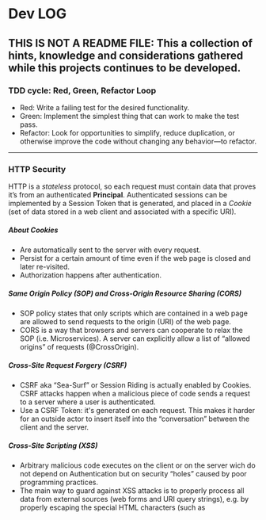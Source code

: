 # Dev LOG
THIS IS NOT A README FILE: This a collection of hints, knowledge and considerations gathered while this projects continues to be developed.
---

### TDD cycle: Red, Green, Refactor Loop
- Red: Write a failing test for the desired functionality.
- Green: Implement the simplest thing that can work to make the test pass.
- Refactor: Look for opportunities to simplify, reduce duplication, or otherwise improve the code without changing any behavior—to refactor.
---

### HTTP Security
HTTP is a *stateless* protocol, so each request must contain data that proves it’s from an authenticated **Principal**. Authenticated sessions can be implemented by a Session Token that is generated, and placed in a *Cookie* (set of data stored in a web client and associated with a specific URI).

##### About Cookies
- Are automatically sent to the server with every request.
- Persist for a certain amount of time even if the web page is closed and later re-visited.
- Authorization happens after authentication.

##### Same Origin Policy (SOP) and Cross-Origin Resource Sharing (CORS)
- SOP policy states that only scripts which are contained in a web page are allowed to send requests to the origin (URI) of the web page.
- CORS is a way that browsers and servers can cooperate to relax the SOP (i.e. Microservices). A server can explicitly allow a list of “allowed origins” of requests (@CrossOrigin).

##### Cross-Site Request Forgery (CSRF)
- CSRF aka “Sea-Surf” or Session Riding is actually enabled by Cookies. CSRF attacks happen when a malicious piece of code sends a request to a server where a user is authenticated. 
- Use a CSRF Token: it's generated on each request. This makes it harder for an outside actor to insert itself into the “conversation” between the client and the server.

##### Cross-Site Scripting (XSS)
- Arbitrary malicious code executes on the client or on the server wich do not depend on Authentication but on security “holes” caused by poor programming practices. 
- The main way to guard against XSS attacks is to properly process all data from external sources (web forms and URI query strings), e.g. by properly escaping the special HTML characters (such as *<script>*) when a string is rendered.

##### Regarding non-browser clients:
Use CSRF protection for any request that could be processed by a browser by normal users. But if you are only creating a service that is used by non-browser clients, you will likely want to disable CSRF protection. More:
- https://docs.spring.io/spring-security/reference/servlet/test/mockmvc/csrf.html
- https://docs.spring.io/spring-security/site/docs/5.2.0.RELEASE/reference/html/test-webflux.html#csrf-support
- https://cheatsheetseries.owasp.org/cheatsheets/Cross-Site_Request_Forgery_Prevention_Cheat_Sheet.html#double-submit-cookie
---

### CRUD Operations Table
|Operation|API Endpoint|HTTP Method|Response Status|
|--- |--- |--- |--- |
|Create|/entity|POST|201 (CREATED)|
|Read|/entity/{id}|GET|200 (OK)|
|Update|/entity/{id}|PUT|204 (NO CONTENT)|
|Delete|/entity/{id}|DELETE|204 (NO CONTENT)|
---

### Http Request & Response Table
|Request|Response|
|---|---|
| Method (aka Verb)| |
| URI (aka Endpoint)| Status Code |
| Body| Body|
---

### POST/ PUT/ PATCH Table
| HTTP Method | Operation | Definition of Resource URI | What does it do? | Response Status Code | Response Body |
| --- | --- | --- | --- | --- | --- |
| **`POST`** | **Create** | **Server generates and returns the URI** | **Creates a sub-resource ("under" or "within" the passed URI)** | **`201 CREATED`** | **The created resource** |
| `PUT` | Create | Client supplies the URI | Creates a resource (at the Request URI) | `201 CREATED` | The created resource |
| **`PUT`** | **Update** | **Client supplies the URI** | **Replaces the resource: The entire record is replaced by the object in the Request** | **`204 NO CONTENT`** | **(empty)** |
| `PATCH` | Update | Client supplies the URI | Partial Update: modify only fields included in the request on the existing record | `200 OK` | The updated resource |
---

### PUT vs POST Usage
The difference is whether the URI (which includes the ID of the resource) needs to be generated by the server or not:
- POST: If you need the server to return the URI of the created resource.
- PUT: When the resource URI is known at creation time.
> PUT **creates** or replaces (updates) a resource at a specific request URI.

##### PUT Respond Status on **CREATE**
Related to deciding whether to allow PUT to create objects, you need to decide what the response status code and body should be:
|Response Code|Use Case|
|--- |--- |
|200 OK|If you replaced an existing object (it's recommended to return the object in the response body).|
|201 CREATED|If you created the object.|
|204 NOT CONTENT|Empty response body (since the object at the URI in the request has been saved, verbatim, on the server).|
---

### About **DELETE** Method
##### Soft Delete: Mark as deleted.
Add **IS_DELETED** boolean or a **DELETED_DATE** timestamp column. With a soft delete, we also need to change how Repositories interact with the database. 
##### Hard Delete: Remove from the DB.
We'd need to store additional data to be able to recover deletion.
##### Respond Status
A response to a **DELETE** request will have no body. The client shouldn't care what the response code is unless it's an error, in which case, it'll throw an exception.
|Response Code|Use Case|
|--- |--- |
|204 NO CONTENT|The record exists, and  The Principal is authorized, and  The record was successfully deleted.|
|404 NOT FOUND|The record does not exist (a non-existent ID was sent).|
|404 NOT FOUND|The record does exist but the Principal is not the owner.|
##### Archive/ Aduit/ Log
 - **Archive (move)** the deleted data into a different location.
- **Audit fields** to the record itself. (For example, the *DELETED_DATE* column or *DELETED_BY_USER*).
- **Audit trail** is a record of all important operations done to a record. It can contain not only Delete operations, but Create and Update as well.

> Implement **soft delete**, then have a separate process which **hard-deletes** or archives soft-deleted records after a certain time period, like once per year. We could implement hard delete, and archive the deleted records. In any of the above cases, we could keep an audit log of which operations happened when.

---

### **Spring** Considerations
##### @Autowired
Even though *@Autowired* is a form of Spring dependency injection, it’s best used only in tests.
##### Repository
Supplying an id *Repository.save* is supported when an update is performed on an existing resource.
> The API requires that you DO NOT supply an *Entity.id* when creating a new Entity.

##### Sort / Ordering results:
- Minimize cognitive overhead: Other developers (not to mention users) will probably appreciate a thoughtful ordering when developing it.
- Minimize future errors: What happens when a new version of Spring, or Java, or the database, suddenly causes the “random” order to change overnight?

##### Spring Security
- Provides Authorization via Role-Based Access Control (RBAC). This means that a *Principal* has a number of Roles
- Configures Spring Web to return a generic 403 FORBIDDEN in most error conditions in order to avoid "leaking" information about our application.
- Spring Security provides the @CrossOrigin annotation, allowing you to specify a list of allowed CORS sites. Be careful! If you use the annotation without any arguments, it will allow all origins.

##### Exception *@ExceptionHandler* annotation
If you have an *@ExceptionHandler* handling the same Exception in both *Controller* and *GlobalExceptionHandler* then Controller level @ExceptionHandler method takes priority.

##### Problem Details
Spring Framework 6 implemented the Problem Details for HTTP APIs specification

##### Triple Quotes
If you're using Java 13 or later, triple quotes is correct for a text block:
Key Points About Text Blocks:
Indentation: The leading whitespace on each line is preserved. The content starts at the point where the closing """ is aligned.
No Need for Escape Sequences: You don’t need to escape special characters like \n for new lines or \" for double quotes within the text block.

### **Test** Considerations
##### Test *@DirtiesContext* annotation
If one of the other tests is interfering with our new test by creating a new Entity *@DirtiesContext* fixes this problem by causing Spring to start with a clean slate, as if those other tests hadn't been run.

##### @RunWit(SpringRunner.class) and @SpringBootTest annotation
|Aspect     |@RunWith(SpringRunner.class)   |@SpringBootTest
|---        |---                            |---
|Purpose    |To run tests with Spring's support in JUnit 4. |To load the full Spring Boot application context for integration testing.
|Level of Testing    |Focuses on enabling Spring-specific features (e.g., dependency injection).    |Focuses on testing the whole Spring Boot application context.
|Usage	|Used with @ContextConfiguration, @MockBean, or any Spring component testing.	|Used for integration testing to load the application context.
|Speed	|Faster because it doesn’t load the entire application context unless specified.	|Slower because it loads the full Spring application context.
|JUnit Version	|JUnit 4.	|Works with both JUnit 4 and JUnit 5.
|Typical Usage	|Unit tests with Spring components.	|Integration tests or end-to-end tests.
How They Are Used Together
In many cases, @SpringBootTest is used together with @RunWith(SpringRunner.class) in JUnit 4-based Spring Boot tests. @RunWith(SpringRunner.class) ensures that Spring's test context is loaded, and @SpringBootTest tells Spring to load the full application context.
---

In Part 3 of this **Spring Boot Microservices Tutorial** series, we will implement the API Gateway pattern using the Spring Cloud Gateway MVC library.
---

### API Gateway
An API Gateway also called an Edge Server, acts as an entry point for our microservices, so that external clients can access the services easily. It also helps us to handle cross-cutting concerns like Monitoring, Security, etc. In some instances, API Gateway also acts as Load Balancers.
**We use an API Gateway as the facade that provides an abstraction over the internal microservices.**

##### Spring Cloud Gateway MVC

**Spring Cloud Gateway MVC** is a library under the Spring Cloud project, that provides the API Gateway functionality. It forwards the request from the client to the relevant microservices.
To implement this feature, Spring Cloud Gateway uses the below building blocks:
- Routes: A Route is the basic building block of the gateway, it can be defined using a uniqueId, a destination URI, and a collection of predicates and filters
- Predicates: A Predicate is nothing but a criteria or a condition that you define to match against the incoming HTTP Request, for example, you can create a routing rule where you want to route the requests that have a specific Header and Request Parameter to Service A, then you can consider the headers and request parameters you want to match against the request as predicates.
- Filters: Filters are components that allow you to modify the requests and responses before they are sent to the destination.

**Note that we will be using Spring Cloud Gateway MVC, but not Spring Cloud Gateway which is based on reactive stack backed by Spring Webflux.**
---

### Spring Interface Clients / Open Feing 
Open Feing is not(In Feign, "declarative" means you define HTTP clients by declaring an interface using annotations, rather than writing imperative code to handle the HTTP requests and responses manually. This reduces boilerplate code and simplifies integration with REST APIs.)
**As announced in Spring Cloud 2022.0.0 release blog entry, we’re now treating the Spring Cloud OpenFeign project as feature-complete. We are only going to be adding bugfixes and possibly merging some small community feature PRs. We suggest migrating over to Spring Interface Clients instead.**
Feign is a declarative web service client. It makes writing web service clients easier. To use Feign create an interface and annotate it. It has pluggable annotation support including Feign annotations and JAX-RS annotations. Feign also supports pluggable encoders and decoders. Spring Cloud adds support for Spring MVC annotations and for using the same HttpMessageConverters used by default in Spring Web. S

The Spring Framework provides the following choices for making calls to REST endpoints:

RestClient - synchronous client with a fluent API.

WebClient - non-blocking, reactive client with fluent API.

RestTemplate - synchronous client with template method API.

HTTP Interface - annotated interface with generated, dynamic proxy implementation.

RestClient
The RestClient is a synchronous HTTP client that offers a modern, fluent API. It offers an abstraction over HTTP libraries that allows for convenient conversion from a Java object to an HTTP request, and the creation of objects from an HTTP response.

Synchronous Communication between our Order Service and Inventory Service using Spring Cloud OpenFeign Library.

Spring Cloud OpenFeign library uses that provides OpenFeign integrations with Spring Boot and Spring Cloud. It provides a declarative REST Client that makes consuming REST Endpoints in our code easy.

Inter Process Communication

We will implement Synchronous Communication between Order Service and Inventory Service using the Spring Cloud OpenFeign library.
---

What is Keycloak?
Keycloak is an open-source Authorization Server that can be used to outsource the authentication and authorization from our application. Keycloak supports various authentication and authorization protocols like OAuth2, OpenID Connect, SAML, etc. It also offers features like Single Sign On (SSO), and Multi-Factor Authentication (MFA) out of the box.

If you want to learn more about OAuth2 and OIDC you can refer to the below documentation
https://oauth.net/2/ and https://openid.net/developers/how-connect-works/
---

What is Open API?
Open API (don't mistake it with Open AI :D )is a specification that defines a standard way to document the APIs. No matter which programming language or framework you use, Open AI provides a standard way of defining and documenting your API so that it's easy to read and use the API.

In the Java world, it's similar to the Java Persistence API (JPA) that defines a specification on how to persist data in our applications. Hibernate is a library that implements JPA, similarly, we have a tool called Swagger, which helps us implement the OpenAPI specification.

Springdoc OpenAPI
Swagger does not provide out-of-the-box support with Spring Boot, that's where the library Springdoc OpenAPI comes in, it provides good support with Spring Boot and helps us generate the API documentation automatically in JSON/YML and HTML formats.

If you want to view the documentation in HTML format, we should add the below dependency in all our services:

   <dependency>
      <groupId>org.springdoc</groupId>
      <artifactId>springdoc-openapi-starter-webmvc-ui</artifactId>
      <version>2.5.0</version>
   </dependency>

Make sure to check the documentation, to get the latest version of the dependency -https://springdoc.org/#getting-started

Next, let's customize the URL we want to serve the REST API documentation, by default, spring doc open API exposes the documentation at URL path - /swagger-ui/index.html, if we want to customize the URL path, add the below property to the application.properties file.

springdoc.swagger-ui.path=/swagger-ui.html
Next, we have to create a configuration class, to define some metadata about our API, to create a class called OpenAPIConfig in a package called config.
---

What is Circuit Breaker Pattern ?
Circuit Breaker is one of the widely used best practice in the real world distributed systems

Consider a scenario where your application A makes synchronous calls to a remote service R. If service R becomes unavailable or responds very slowly due to performance issues, this situation will negatively impact application A as well.

If the application A receives a large number of requests, then there will be lot of threads in the waiting state, waiting for the response from R, leading to ultimately crashing the application A. To avoid this issue, we can make use of the Circuit Breaker Pattern, which works very similar to the Circuit Breaker used in our homes to protect the electrical devices from the power spikes. If there is a power spike, then the Circuit Breaker is tripped and will stop the flow of electricity. Similarly, when the remote service R in our case, if it's unavailable or responding very slowly, we can introduce a Circuit Breaker that will stop the calls to the service, for a certain amount of time. After this timeout, the Circuit Breaker will again start allowing calls to the service R gradually.

In our Microservices Project, we can introduce this Circuit Breaker mechanism in the API Gateway and the Order Service.

API Gateway is the main service that is calling 3 other services, so this will be the best place to use Circuit Breaker, similarly we can also implement this feature in the Order Service as the service is calling Inventory Service to fetch the inventory information.

Different States in the Circuit Breaker Pattern
At any given point of time, a circuit breaker will be in different states like:

Open: This states indicates that the Circuit Breaker is open, and all the traffic going through the Circuit Breaker will be blocked.

Half-Open: In this state, the Circuit Breaker will start allowing gradually the traffic to the remote service R

Closed: In this state, the Circuit Breaker will allow all the requests to the service, which means that the service R is working well without any problems.

Implement Circuit Breaker in the API Gateway
Now let's implement this pattern in our API Gateway project, for that I am going to add the following dependencies to the pom.xml of the API Gateway project

        <dependency>
            <groupId>org.springframework.cloud</groupId>
            <artifactId>spring-cloud-starter-circuitbreaker-resilience4j</artifactId>
        </dependency>
        <dependency>
            <groupId>org.springframework.boot</groupId>
            <artifactId>spring-boot-starter-actuator</artifactId>
        </dependency>
The first dependency adds the Resilience4J library in our project and the second dependency adds the Spring Boot Actuator that provides us with useful endpoints to get useful information about our application like Metrics, we can make use of these endpoints to check the state of the Resilience4J Circuit Breaker.

After adding the above dependency, we need to add the circuitBreaker() method to our Route Configuration for all the routes.

You can see that the circuitBreaker() method is taking an ID which is a string and then a URL parameter which points to a fallback endpoint that will be displayed when the requests are blocked when the CircuitBreaker is OPEN

We have the fallbackRoute() bean that is defined as a fallback route at the path - /fallbackRoute that sends a HTTP 503 Service Unavailable response back to the client.

After adding this configuration for our routes, we have to now configure Resilience4J in our project, for that open application.properties file:

Enable Circuit Breaker for Timeouts
We can enable Circuit Breaker to implement a timeout, when the remote service is taking a very long time to respond, for that all we have to do is add the following property:

resilience4j.timelimiter.configs.default.timeout-duration=3s
With this configuration, the circuit breaker will be OPEN, when the remote service is taking more than 3 seconds to send back the response.

Implement Retries
Sometimes, the service can be unavailable due to a small network issue (or) any other minor issue, in those cases, it's better to retry the call instead of directly activating the Circuit Breaker. For this reason, the Resilience4J library allows us to implement retries by adding the following configuration:

#Resilience4J Retry Properties
resilience4j.retry.configs.default.max-attempts=3
resilience4j.retry.configs.default.wait-duration=2s
The above configuration will retry for a maximum of 3 times, with a wait of 5 seconds in between the retries.
---

What are Event Driven Microservices?
Event-driven microservices architecture is a way of building applications, where the systems communicate by publishing and consuming events, these events are available whenever other consumers need to read them at any time.

Apache Kafka is a distributed messaging and streaming platform used frequently in the industry to implement Event-Driven Architecture.

Installing Apache Kafka through Docker
We will use Docker to install Apache Kafka together with Zookeeper. We will also use a Kafka UI to see the topics and messages in our Kafka Cluster using the Kafka UI project. Here is how the Docker compose file looks like in the order-service docker-compose.yaml file:
The main services we use are

cp-zookeeper which is a Zookeeper cluster that is used to orchestrate multiple Kafka clusters.

cp-kafka which is the Kafka server itself

cp-schema-registry is the service we used to define the schema of the messages that are sent between producers and consumers

Lastly, we have kafka-ui which provides a nice UI to allow us to view the Kafka topics that are created and also helps us to view the messages from and send messages to the Kafka topic.

After updating the docker-compose file, just run docker compose up -d to start all the services.